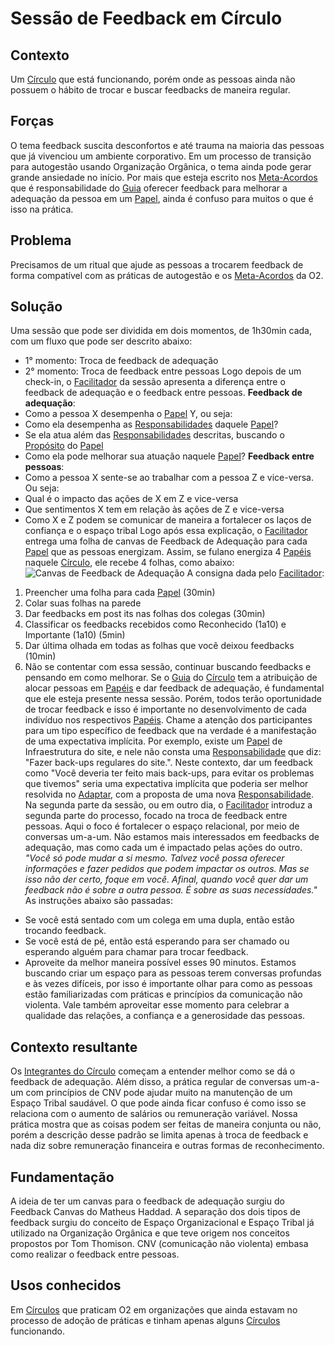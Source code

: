 # Sessão de Feedback em Círculo

## Contexto
Um [Círculo][circulos] que está funcionando, porém onde as pessoas ainda não possuem o hábito de trocar e buscar feedbacks de maneira regular.

## Forças
O tema feedback suscita desconfortos e até trauma na maioria das pessoas que já vivenciou um ambiente corporativo. Em um processo de transição para autogestão usando Organização Orgânica, o tema ainda pode gerar grande ansiedade no início. Por mais que esteja escrito nos [Meta-Acordos][meta-acordos] que é responsabilidade do [Guia][guia] oferecer feedback para melhorar a adequação da pessoa em um [Papel][papeis], ainda é confuso para muitos o que é isso na prática.

## Problema
Precisamos de um ritual que ajude as pessoas a trocarem feedback de forma compatível com as práticas de autogestão e os [Meta-Acordos][meta-acordos] da O2.

## Solução
Uma sessão que pode ser dividida em dois momentos, de 1h30min cada, com um fluxo que pode ser descrito abaixo:
* 1° momento: Troca de feedback de adequação
* 2° momento: Troca de feedback entre pessoas
Logo depois de um check-in, o [Facilitador][facilitador] da sessão apresenta a diferença entre o feedback de adequação e o feedback entre pessoas.
**Feedback de adequação**:
* Como a pessoa X desempenha o [Papel][papeis] Y, ou seja:
* Como ela desempenha as [Responsabilidades][papeis] daquele [Papel][papeis]?
* Se ela atua além das [Responsabilidades][papeis] descritas, buscando o [Propósito][proposito] do [Papel][papeis]
* Como ela pode melhorar sua atuação naquele [Papel][papeis]?
**Feedback entre pessoas**:
* Como a pessoa X sente-se ao trabalhar com a pessoa Z e vice-versa. Ou seja:
* Qual é o impacto das ações de X em Z e vice-versa
* Que sentimentos X tem em relação às ações de Z e vice-versa
* Como X e Z podem se comunicar de maneira a fortalecer os laços de confiança e o espaço tribal
Logo após essa explicação, o [Facilitador][facilitador] entrega uma folha de canvas de Feedback de Adequação para cada [Papel][papeis] que as pessoas energizam. Assim, se fulano energiza 4 [Papéis][papeis] naquele [Círculo][circulos], ele recebe 4 folhas, como abaixo:
![Canvas de Feedback de Adequa&#xE7;&#xE3;o](../../.gitbook/assets/canvas-de-feedback-de-adequacao%20%281%29.png)
A consigna dada pelo [Facilitador][facilitador]:
1. Preencher uma folha para cada [Papel][papeis] \(30min\)
2. Colar suas folhas na parede
3. Dar feedbacks em post its nas folhas dos colegas \(30min\)
4. Classificar os feedbacks recebidos como Reconhecido \(1a10\) e Importante \(1a10\) \(5min\)
5. Dar última olhada em todas as folhas que você deixou feedbacks \(10min\)
6. Não se contentar com essa sessão, continuar buscando feedbacks e pensando em como melhorar.
Se o [Guia][guia] do [Círculo][circulos] tem a atribuição de alocar pessoas em [Papéis][papeis] e dar feedback de adequação, é fundamental que ele esteja presente nessa sessão. Porém, todos terão oportunidade de trocar feedback e isso é importante no desenvolvimento de cada indivíduo nos respectivos [Papéis][papeis].
Chame a atenção dos participantes para um tipo específico de feedback que na verdade é a manifestação de uma expectativa implícita. Por exemplo, existe um [Papel][papeis] de Infraestrutura do site, e nele não consta uma [Responsabilidade][papeis] que diz: "Fazer back-ups regulares do site.". Neste contexto, dar um feedback como "Você deveria ter feito mais back-ups, para evitar os problemas que tivemos" seria uma expectativa implícita que poderia ser melhor resolvida no [Adaptar][adaptar], com a proposta de uma nova [Responsabilidade][papeis].
Na segunda parte da sessão, ou em outro dia, o [Facilitador][facilitador] introduz a segunda parte do processo, focado na troca de feedback entre pessoas. Aqui o foco é fortalecer o espaço relacional, por meio de conversas um-a-um. Não estamos mais interessados em feedbacks de adequação, mas como cada um é impactado pelas ações do outro.
_"Você só pode mudar a si mesmo. Talvez você possa oferecer informações e fazer pedidos que podem impactar os outros. Mas se isso não der certo, foque em você. Afinal, quando você quer dar um feedback não é sobre a outra pessoa. É sobre as suas necessidades."_
As instruções abaixo são passadas:
* Se você está sentado com um colega em uma dupla, então estão trocando feedback.
* Se você está de pé, então está esperando para ser chamado ou esperando alguém para chamar para trocar feedback.
* Aproveite da melhor maneira possível esses 90 minutos.
Estamos buscando criar um espaço para as pessoas terem conversas profundas e às vezes difíceis, por isso é importante olhar para como as pessoas estão familiarizadas com práticas e princípios da comunicação não violenta.
Vale também aproveitar esse momento para celebrar a qualidade das relações, a confiança e a generosidade das pessoas.

## Contexto resultante
Os [Integrantes do Círculo][integrantes-do-circulo] começam a entender melhor como se dá o feedback de adequação. Além disso, a prática regular de conversas um-a-um com princípios de CNV pode ajudar muito na manutenção de um Espaço Tribal saudável. O que pode ainda ficar confuso é como isso se relaciona com o aumento de salários ou remuneração variável. Nossa prática mostra que as coisas podem ser feitas de maneira conjunta ou não, porém a descrição desse padrão se limita apenas à troca de feedback e nada diz sobre remuneração financeira e outras formas de reconhecimento.

## Fundamentação
A ideia de ter um canvas para o feedback de adequação surgiu do Feedback Canvas do Matheus Haddad. A separação dos dois tipos de feedback surgiu do conceito de Espaço Organizacional e Espaço Tribal já utilizado na Organização Orgânica e que teve origem nos conceitos propostos por Tom Thomison. CNV \(comunicação não violenta\) embasa como realizar o feedback entre pessoas.

## Usos conhecidos
Em [Círculos][circulos] que praticam O2 em organizações que ainda estavam no processo de adoção de práticas e tinham apenas alguns [Círculos][circulos] funcionando.

<!-- Links -->
[meta-acordos]: ../../meta-acordos.md#meta-acordos-da-organizacao-organica
[organizacao ]: ../../meta-acordos.md#1-organizacao
[proposito]: ../../meta-acordos.md#1.1-proposito
[parceiras]: ../../meta-acordos.md#1.2-parceiras
[tensoes]: ../../meta-acordos.md#1.3-tensoes-criativas
[estrutura-organizacional]: ../../meta-acordos.md#2-estrutura-organizacional
[papeis]: ../../meta-acordos.md#2.1-papeis
[energizacao]: ../../meta-acordos.md#2.1.1-energizacao
[autoridade-do-papel]: ../../meta-acordos.md#2.1.2-autoridade-do-papel
[deixando-papeis]: ../../meta-acordos.md#2.1.3-deixando-papeis
[circulos]: ../../meta-acordos.md#2.2-circulos
[circulos-nao-alteram-sua-definicao]: ../../meta-acordos.md#2.2.1-circulos-nao-alteram-sua-definicao
[circulos-nao-estruturam-seus-circulos-internos]: ../../meta-acordos.md#2.2.2-circulos-nao-estruturam-seus-circulos-internos
[artefatos-do-circulo]: ../../meta-acordos.md#2.3-artefatos-do-circulo
[circulos-podem-delegar-artefatos]: ../../meta-acordos.md#2.3.1-circulos-podem-delegar-artefatos
[integrantes-do-circulo]: ../../meta-acordos.md#2.4-integrantes-do-circulo
[restricoes]: ../../meta-acordos.md#2.5-restricoes
[restricoes-nao-estabelecem-responsabilidades]: ../../meta-acordos.md#2.5.1-restricoes-nao-estabelecem-responsabilidades
[prioridades-do-circulo]: ../../meta-acordos.md#2.6-prioridades-do-circulo
[reunioes-e-interacoes]: ../../meta-acordos.md#3-reunioes-e-interacoes
[revisar]: ../../meta-acordos.md#3.1-revisar
[sincronizar]: ../../meta-acordos.md#3.2-sincronizar
[adaptar]: ../../meta-acordos.md#3.3-adaptar
[operacoes-de-adaptar]: ../../meta-acordos.md#3.3.1-operacoes-de-adaptar
[decisao-integrativa]: ../../meta-acordos.md#3.3.2-decisao-integrativa
[proposta]: ../../meta-acordos.md#3.3.2.1-proposta
[apresentacao-de-exemplos]: ../../meta-acordos.md#3.3.2.2-apresentacao-de-exemplos
[facilitador-pode-descartar-a-proposta]: ../../meta-acordos.md#3.3.2.3-facilitador-pode-descartar-a-proposta
[objecoes]: ../../meta-acordos.md#3.3.2.4-objecoes
[objecoes-validas]: ../../meta-acordos.md#3.3.2.5-objecoes-validas
[facilitador-pode-descartar-a-objecao]: ../../meta-acordos.md#3.3.2.6-facilitador-pode-descartar-a-objecao
[integracao]: ../../meta-acordos.md#3.3.2.7-integracao
[quebra-dos-meta-acordos]: ../../meta-acordos.md#3.3.2.8-quebra-dos-meta-acordos
[cuidar]: ../../meta-acordos.md#3.4-cuidar
[reuniao-de-circulo]: ../../meta-acordos.md#3.5-reuniao-de-circulo
[somente-integrantes-podem-tratar-tensoes]: ../../meta-acordos.md#3.5.1-somente-integrantes-podem-tratar-tensoes
[formato-da-reuniao]: ../../meta-acordos.md#3.5.2-formato-da-reuniao
[integrantes-ausentes]: ../../meta-acordos.md#3.5.3-integrantes-ausentes
[priorize-a-reuniao]: ../../meta-acordos.md#3.5.4-priorize-a-reuniao
[restricoes-de-facilitacao]: ../../meta-acordos.md#3.6-restricoes-de-facilitacao
[uma-tensao-de-cada-vez]: ../../meta-acordos.md#3.6.1-uma-tensao-de-cada-vez
[lista-de-tensoes]: ../../meta-acordos.md#3.6.2-lista-de-tensoes
[interacoes-assincronas]: ../../meta-acordos.md#3.7-interacoes-assincronas
[novas-interacoes]: ../../meta-acordos.md#3.8-novas-interacoes
[papeis-essenciais]: ../../meta-acordos.md#4-papeis-essenciais
[guia]: ../../meta-acordos.md#4.1-guia
[energizacao-do-guia]: ../../meta-acordos.md#4.1.1-energizacao-do-guia
[representante]: ../../meta-acordos.md#4.2-representante
[facilitador]: ../../meta-acordos.md#4.3-facilitador
[escriba]: ../../meta-acordos.md#4.4-escriba
[papeis-essenciais-eleitos]: ../../meta-acordos.md#4.5-papeis-essenciais-eleitos
[parceiras-elegiveis]: ../../meta-acordos.md#4.5.1-parceiras-elegiveis
[eleicoes]: ../../meta-acordos.md#4.5.2-eleicoes
[alteracoes-nos-papeis-essenciais]: ../../meta-acordos.md#4.5.3-alteracoes-nos-papeis-essenciais
[alteracoes-nos-papeis-essenciais-nao-propagam]: ../../meta-acordos.md#4.5.3.1-alteracoes-nos-papeis-essenciais-nao-propagam
[energizacao-de-papeis-definidos]: ../../meta-acordos.md#5-energizacao-de-papeis-definidos
[foco]: ../../meta-acordos.md#5.1-foco
[autorresponsabilizacao]: ../../meta-acordos.md#5.2-autorresponsabilizacao
[transparencia]: ../../meta-acordos.md#5.3-transparencia
[ato-heroico]: ../../meta-acordos.md#5.4-ato-heroico
